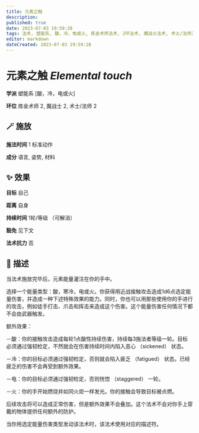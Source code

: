 ```yaml
---
title: 元素之触
description: 
published: true
date: 2023-07-03 19:59:28
tags: 法术, 塑能系, 酸，冷，电或火, 炼金术师法术, 2环法术, 魔战士法术, 术士/法师法术
editor: markdown
dateCreated: 2023-07-03 19:59:28
---
```


# **元素之触** *Elemental touch*

**学派** 塑能系 \[酸，冷，电或火\] 

**环位** 炼金术师 2, 魔战士 2, 术士/法师 2

## 🪄 施放

**施法时间** 1 标准动作

**成分** 语言, 姿势, 材料

## ✨ 效果 

**目标** 自己 

**距离** 自身  

**持续时间** 1轮/等级 （可解消） 

**豁免** 见下文

**法术抗力** 否

## 📖 描述

当法术施放完毕后，元素能量灌注在你的手中。

选择一个能量类型：酸，寒冷，电或火。你获得用近战接触攻击造成1d6点选定能量伤害，并造成一种下述特殊效果的能力。同时，你也可以用那些使用你的手进行的攻击，例如徒手打击、爪击和挥击来造成这个伤害。这个能量伤害任何情况下都不会由武器触发。

额外效果：

－酸：你的接触攻击造成每轮1点酸性持续伤害，持续每3施法者等级一轮。目标必须通过强韧检定，不然就会在伤害持续时间内陷入恶心 （sickened） 状态。

－冷：你的目标必须通过强韧检定，否则就会陷入疲乏 （fatigued） 状态。已经疲乏的伤害不会再受到额外效果。

－电：你的目标必须通过强韧检定，否则恍惚 （staggered） 一轮。

－火：你的手开始燃烧并如同火炬一样发光。你的接触会导致目标被点燃。

后续攻击将可以造成正常伤害，但是额外效果不会叠加。这个法术不会对你手上穿戴的物体提供任何额外的防护。

当你用选定能量伤害类型发动该法术时，该法术使用对应的描述符。
    